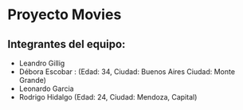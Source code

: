 # Proyecto Movies

## Integrantes del equipo:
- Leandro Gillig
- Débora Escobar : (Edad: 34, Ciudad: Buenos Aires Ciudad: Monte Grande)
- Leonardo Garcia
- Rodrigo Hidalgo (Edad: 24, Ciudad: Mendoza, Capital)